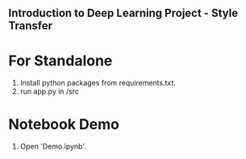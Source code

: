 ## Introduction to Deep Learning Project - Style Transfer

# For Standalone

1. Install python packages from requirements.txt.
2. run app.py in /src

# Notebook Demo

1. Open 'Demo.ipynb'.
